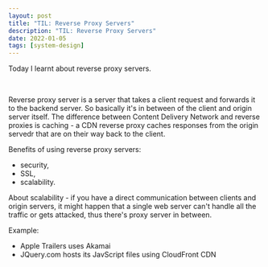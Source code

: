 ```yaml
---
layout: post
title: "TIL: Reverse Proxy Servers"
description: "TIL: Reverse Proxy Servers"
date: 2022-01-05
tags: [system-design]
---
```


Today I learnt about reverse proxy servers.

<br> 

Reverse proxy server is a server that takes a client request and forwards it to the backend server. So basically it's in between of the client and origin server itself. The difference between Content Delivery Network and reverse proxies is caching - a CDN reverse proxy caches responses from the origin servedr that are on their way back to the client. 

Benefits of using reverse proxy servers:
* security, 
* SSL,
* scalability.

About scalability - if you have a direct communication between clients and origin servers, it might happen that a single web server can't handle all the traffic or gets attacked, thus there's proxy server in between.

Example: 
* Apple Trailers uses Akamai
* JQuery.com hosts its JavScript files using CloudFront CDN